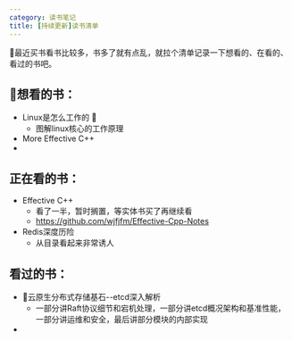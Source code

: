 ```yaml
---
category: 读书笔记
title: [持续更新]读书清单
---
```

最近买书看书比较多，书多了就有点乱，就拉个清单记录一下想看的、在看的、看过的书吧。

## 想看的书：

- Linux是怎么工作的 
  - 图解linux核心的工作原理
- More Effective C++
- 

## 正在看的书：

- Effective C++
  - 看了一半，暂时搁置，等实体书买了再继续看
  - https://github.com/wjfjfm/Effective-Cpp-Notes
- Redis深度历险
  - 从目录看起来非常诱人

## 看过的书：

- 云原生分布式存储基石--etcd深入解析
  - 一部分讲Raft协议细节和宕机处理，一部分讲etcd概况架构和基准性能，一部分讲运维和安全，最后讲部分模块的内部实现
-
